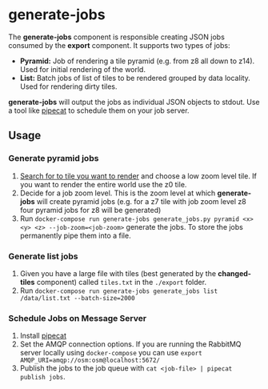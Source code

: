 # generate-jobs

The **generate-jobs** component is responsible creating JSON jobs consumed by the **export** component. It supports two types of jobs:

- **Pyramid:** Job of rendering a tile pyramid (e.g. from z8 all down to z14). Used for initial rendering of the world.
- **List:** Batch jobs of list of tiles to be rendered grouped by data locality. Used for rendering dirty tiles.

**generate-jobs** will output the jobs as individual JSON objects to stdout.
Use a tool like [pipecat](https://github.com/lukasmartinelli/pipecat) to schedule
them on your job server.

## Usage

### Generate pyramid jobs

1. [Search for to tile you want to render](http://www.maptiler.org/google-maps-coordinates-tile-bounds-projection/) and choose a low zoom level tile. If you want to render the entire world use the z0 tile.
2. Decide for a job zoom level. This is the zoom level at which **generate-jobs** will create pyramid jobs (e.g. for a z7 tile with job zoom level z8 four pyramid jobs for z8 will be generated)
3. Run `docker-compose run generate-jobs generate_jobs.py pyramid <x> <y> <z> --job-zoom=<job-zoom>` generate the jobs. To store the jobs permanently pipe them into a file.

### Generate list jobs

1. Given you have a large file with tiles (best generated by the **changed-tiles** component) called `tiles.txt` in the `./export` folder.
2. Run `docker-compose run generate-jobs generate_jobs list /data/list.txt --batch-size=2000`

### Schedule Jobs on Message Server

1. Install [pipecat](https://github.com/lukasmartinelli/pipecat)
2. Set the AMQP connection options. If you are running the RabbitMQ server locally using `docker-compose` you can use `export AMQP_URI=amqp://osm:osm@localhost:5672/`
3. Publish the jobs to the job queue with `cat <job-file> | pipecat publish jobs`.
